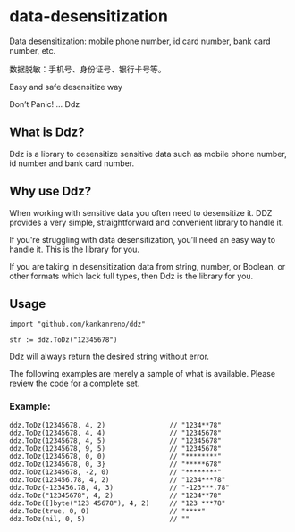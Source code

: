 # data-desensitization

Data desensitization: mobile phone number, id card number, bank card number, etc.

数据脱敏：手机号、身份证号、银行卡号等。

Easy and safe desensitize way

Don’t Panic! ... Ddz

## What is Ddz?

Ddz is a library to desensitize sensitive data such as mobile phone number, id number and bank card number.

## Why use Ddz?

When working with sensitive data you often need to desensitize it. DDZ provides a very simple, straightforward and convenient library to handle it.

If you're struggling with data desensitization, you’ll need an easy way to handle it. This is the library for you.

If you are taking in desensitization data from string, number, or Boolean, or other formats which lack full types, then Ddz is the library for you.

## Usage

```
import "github.com/kankanreno/ddz"

str := ddz.ToDz("12345678")
```

Ddz will always return the desired string without error.

The following examples are merely a sample of what is available. Please review
the code for a complete set.

### Example:

    ddz.ToDz(12345678, 4, 2)                // "1234**78"
    ddz.ToDz(12345678, 4, 4)                // "12345678"
    ddz.ToDz(12345678, 4, 5)                // "12345678"
    ddz.ToDz(12345678, 9, 5)                // "12345678"
    ddz.ToDz(12345678, 0, 0)                // "********"
    ddz.ToDz(12345678, 0, 3}                // "*****678"
    ddz.ToDz(12345678, -2, 0)               // "********"
    ddz.ToDz(123456.78, 4, 2)               // "1234***78"
    ddz.ToDz(-123456.78, 4, 3)              // "-123***.78"
    ddz.ToDz("12345678", 4, 2)              // "1234**78"
    ddz.ToDz([]byte("123 45678"), 4, 2)     // "123 ***78"
    ddz.ToDz(true, 0, 0)                    // "****"
    ddz.ToDz(nil, 0, 5)                     // ""
    
